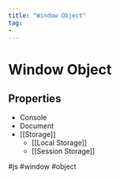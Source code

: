 ```yaml
---
title: "Window Object"
tag: 
- 
---
```

# Window Object
## Properties
- Console
- Document
- [[Storage]]
	- [[Local Storage]]
	- [[Session Storage]]

#js #window #object